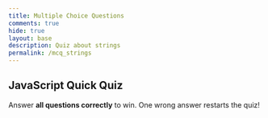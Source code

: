 ```yaml
---
title: Multiple Choice Questions
comments: true
hide: true
layout: base
description: Quiz about strings
permalink: /mcq_strings
---
```


## JavaScript Quick Quiz  
Answer **all questions correctly** to win. One wrong answer restarts the quiz!

<div id="quiz"></div>

<script>
const questions = [
  { q: "What would the data type be for 'hello'?",
    opts: ["Boolean", "String", "Integer", "array"], correct: 1 }, 
  { q: "What are strings in coding?",
    opts: ["A data type","A piece of yarn","Addition","Multiplication"], correct: 0 },  
  { q: "In Pyhton, what will print(name[-1]) return?",
    opts: ["First letter","Middle letters", "Last letter", "Nothing"], correct: 2 },                              
  { q: "In Python, what operation will join strings?",
    opts: ["-", "/", "*", "+"], correct: 3 },
  { q: "In JavaScript, what command do you use to join strings",
    opts: ["concat", "substring", "len", "All of the above"], correct: 0 },
  { q: "In JavaScript, what will: let fullName = 'Ethan';   let first = fullName.substring(1,3) return?",
    opts: ["th", "ethan", "Ethan", "than"], correct: 0 },
  { q: "Can numbers be inside of strings: let x = '123'?, choose best option",
    opts: ["Yes", "No", "I don't know", "Yes, but it cannot do math"], correct: 3 },
  { q: "How do you get multiline strings in Python?",
    opts: ["Triple quotes", "Double quotes", "Quadruple quotes", "Single quotes"], correct: 0 },
  { q: "What will len do in Python?",
    opts: ["Ouput the number of spaces", "Output the length of the string", "Combine two strings", "Multiply two strings"], correct: 1 },
    { q: "In Python, what will print(name[0])?",
    opts: ["The whole string", "Last character", "First character", "All of the above"], correct: 2 }
    
];


let current = 0;
function loadQuestion() {
  const q = questions[current];
  const letters = ["A","B","C","D"]; // add labels
  document.getElementById("quiz").innerHTML = `
    <h4>${q.q}</h4>
    ${q.opts.map((opt,i)=>
      `<button onclick="checkAnswer(${i})">
         ${letters[i] || ""}. ${opt}
       </button>`
    ).join("<br>")}
    <p>Question ${current+1} of ${questions.length}</p>
  `;
}

function checkAnswer(choice) {
  if (choice === questions[current].correct) {
    current++;
    if (current < questions.length) {
      loadQuestion();
    } else {
      document.getElementById("quiz").innerHTML =
        `<h3>Perfect! You answered all ${questions.length} correctly!</h3>`;
    }
  } else {
    alert("Wrong! Starting over…");
    current = 0;
    loadQuestion();
  }
}

loadQuestion();
</script>